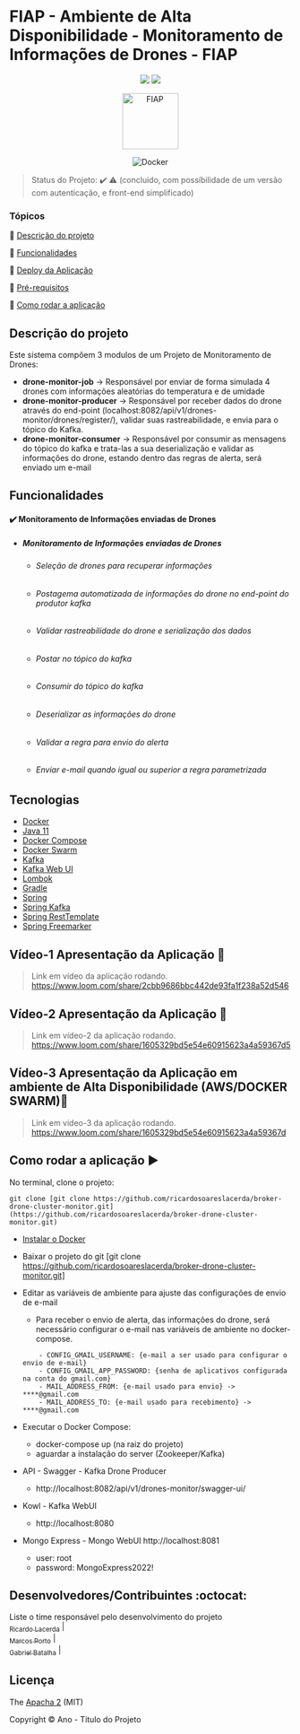<h1>FIAP - Ambiente de Alta Disponibilidade - Monitoramento de Informações de Drones - FIAP</h1> 

<p align="center">
  <img src="http://img.shields.io/static/v1?label=License&message=MIT&color=green&style=for-the-badge"/>
   <img src="http://img.shields.io/static/v1?label=STATUS&message=CONCLUIDO&color=GREEN&style=for-the-badge"/>
</p>

<div align="center">
<a href="https://www.fiap.com.br" target="_blank">
    <img src="https://www.fiap.com.br/wp-content/themes/fiap2016/images/mobile/mba/vitrine/mba-logo.png" height="100px" alt="FIAP" class="center"/>
</a>

![Docker](https://img.shields.io/badge/docker-%230db7ed.svg?style=for-the-badge&logo=docker&logoColor=white)
</div>

> Status do Projeto: :heavy_check_mark: :warning: (concluido, com possíbilidade de um versão com autenticação, e front-end simplificado)

### Tópicos

:small_blue_diamond: [Descrição do projeto](#descrição-do-projeto)

:small_blue_diamond: [Funcionalidades](#funcionalidades)

:small_blue_diamond: [Deploy da Aplicação](#deploy-da-aplicação-dash)

:small_blue_diamond: [Pré-requisitos](#pré-requisitos)

:small_blue_diamond: [Como rodar a aplicação](#como-rodar-a-aplicação-arrow_forward)

## Descrição do projeto

Este sistema compôem 3 modulos de um Projeto de Monitoramento de Drones:

- **drone-monitor-job** -> Responsável por enviar de forma simulada 4 drones com informações aleatórias do temperatura e de umidade
- **drone-monitor-producer** -> Responsável por receber dados do drone através do end-point (localhost:8082/api/v1/drones-monitor/drones/register/), validar suas rastreabilidade, e envia para o tópico do Kafka.
- **drone-monitor-consumer** -> Responsável por consumir as mensagens do tópico do kafka e trata-las a sua deserialização e validar as informações do drone, estando dentro das regras de alerta, será enviado um e-mail

## Funcionalidades

#### :heavy_check_mark: **Monitoramento de Informações enviadas de Drones**
- ##### Monitoramento de Informações enviadas de Drones

  - ###### Seleção de drones para recuperar informações
  - ###### Postagema automatizada de informações do drone no end-point do produtor kafka
  - ###### Validar rastreabilidade do drone e serialização dos dados
  - ###### Postar no tópico do kafka
  - ###### Consumir do tópico do kafka
  - ###### Deserializar as informações do drone
  - ###### Validar a regra para envio do alerta
  - ###### Enviar e-mail quando igual ou superior a regra parametrizada

## Tecnologias

- [Docker](https://www.docker.com/products/docker-desktop)
- [Java 11](https://www.oracle.com/technetwork/java/javase/downloads/jdk11-downloads-5066655.htm)
- [Docker Compose](https://docs.docker.com/compose/install/)
- [Docker Swarm](https://docs.docker.com/engine/swarm/)
- [Kafka](https://kafka.apache.org/)
- [Kafka Web UI](https://cloudhut.dev)
- [Lombok](https://projectlombok.org/)
- [Gradle](https://gradle.org/)
- [Spring](https://spring.io/)
- [Spring Kafka](https://spring.io/projects/spring-kafka)
- [Spring RestTemplate](https://docs.spring.io/spring-framework/docs/current/javadoc-api/org/springframework/web/client/RestTemplate.html)
- [Spring Freemarker](https://docs.spring.io/spring-framework/docs/3.0.0.M4/reference/html/ch16s04.html)



## Vídeo-1 Apresentação da Aplicação :dash:

> Link em vídeo da aplicação rodando. https://www.loom.com/share/2cbb9686bbc442de93fa1f238a52d546

## Vídeo-2 Apresentação da Aplicação :dash:

> Link em vídeo-2 da aplicação rodando.  https://www.loom.com/share/1605329bd5e54e60915623a4a59367d5

## Vídeo-3 Apresentação da Aplicação em ambiente de Alta Disponibilidade (AWS/DOCKER SWARM):dash:

> Link em vídeo-3 da aplicação rodando. https://www.loom.com/share/1605329bd5e54e60915623a4a59367d

## Como rodar a aplicação :arrow_forward:

No terminal, clone o projeto:

```
git clone [git clone https://github.com/ricardosoareslacerda/broker-drone-cluster-monitor.git](https://github.com/ricardosoareslacerda/broker-drone-cluster-monitor.git)
```

- [Instalar o Docker](https://www.docker.com/products/docker-desktop)
- Baixar o projeto do git [git clone https://github.com/ricardosoareslacerda/broker-drone-cluster-monitor.git]
- Editar as variáveis de ambiente para ajuste das configurações de envio de e-mail
  - Para receber o envio de alerta, das informações do drone, será necessário configurar o e-mail nas variáveis de ambiente no docker-compose.
  ```  projeto -> drone-monitor-consumer
      - CONFIG_GMAIL_USERNAME: {e-mail a ser usado para configurar o envio de e-mail}
      - CONFIG_GMAIL_APP_PASSWORD: {senha de aplicativos configurada na conta do gmail.com}
      - MAIL_ADDRESS_FROM: {e-mail usado para envio} -> ****@gmail.com
      - MAIL_ADDRESS_TO: {e-mail usado para recebimento} -> ****@gmail.com
- Executar o Docker Compose:
  - docker-compose up (na raiz do projeto)
  - aguardar a instalação do server (Zookeeper/Kafka)
  
- API - Swagger - Kafka Drone Producer
    - http://localhost:8082/api/v1/drones-monitor/swagger-ui/
    
- Kowl - Kafka WebUI
    - http://localhost:8080
    
- Mongo Express - Mongo WebUI
    http://localhost:8081
    - user: root
    - password: MongoExpress2022!
    
## Desenvolvedores/Contribuintes :octocat:

Liste o time responsável pelo desenvolvimento do projeto
[<br><sub>Ricardo Lacerda</sub>](https://github.com/ricardosoareslacerda) | [<br><sub>Marcos Porto</sub>](https://github.com/maporto) |  [<br><sub>Gabriel Batalha</sub>]() |

## Licença

The [Apacha 2]() (MIT)

Copyright :copyright: Ano - Titulo do Projeto
